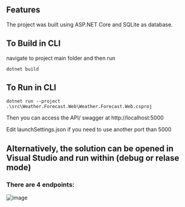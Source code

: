 ## Features
The project was built using ASP.NET Core and SQLite as database.

## To Build in CLI
navigate to project main folder and then run
```
dotnet build
```

## To Run in CLI

```
dotnet run --project .\src\Weather.Forecast.Web\Weather.Forecast.Web.csproj
```

Then you can access the API/ swagger at http://localhost:5000

Edit launchSettings.json if you need to use another port than 5000

## Alternatively, the solution can be opened in Visual Studio and run within (debug or relase mode)

### There are 4 endpoints:

![image](https://user-images.githubusercontent.com/615849/148949811-dcda89e1-0376-461d-b76c-87df79d4961b.png)

